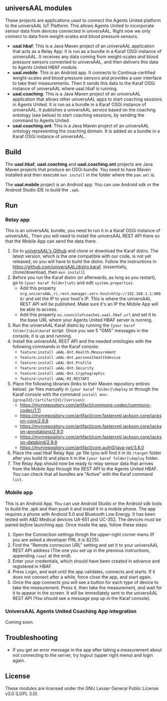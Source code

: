 ## universAAL modules

These projects are applications used to connect the Agents United platform to the universAAL IoT Platform. This allows Agents United to incorporate sensor data from devices connected in universAAL. Right now we only connect to data from weight-scales and blood pressure sensors.

* **uaal.hbaf**: This is a Java Maven project of an universAAL application that acts as a Relay App: It is run as a bundle in a Karaf OSGi instance of universAAL. It receives any data coming from weight-scales and blood pressure sensors connected to universAAL, and then delivers this data to Agents United HBAF module.
* **uaal.mobile**: This is an Android app. It connects to Continua-certified weight-scales and blood pressure sensors and provides a user interface to take their measurements. Then it sends this data to the Karaf OSGi instance of universAAL where uaal.hbaf is running.
* **uaal.coaching**: This is a Java Maven project of an universAAL application that allows other universAAL apps to start coaching sessions in Agents United. It is run as a bundle in a Karaf OSGi instance of universAAL. It publishes a universAAL service based on the coaching ontology (see below) to start coaching sessions, by sending the command to Agents United.
* **uaal.coaching.ont**: This is a Java Maven project of an universAAL ontology representing the coaching domain. It is added as a bundle in a Karaf OSGi instance of universAAL.

## Build

The **uaal.hbaf**, **uaal.coaching** and **uaal.coaching.ont** projects are Java Maven projects that produce an OSGi bundle. You need to have Maven installed and then execute `mvn install` in the folder where the `pom.xml` is.

The **uaal.mobile** project is an Android app. You can use Android sdk or the Android Studio IDE to build the `.apk`.

## Run

### Relay app
This is an universAAL bundle, you need to run it in a Karaf OSGi instance of universAAL. Then you will need to install the universAAL REST API there so that the Mobile App can send the data there.
1. Go to [universAAL's Github](https://github.com/universAAL) and clone or download the Karaf distro. The latest version, which is the one compatible with our code, is not yet released, so you will have to build the distro. Follow the instructions in https://github.com/universAAL/distro.karaf. (essentially, clone/download, then `mvn install`)
2. Before you run the Karaf distro (or afterwards, as long as you restart), go to `{your karaf folder}\etc` and edit `system.properties`.
   * Add this property `org.universAAL.ri.rest.manager.serv.host=http://192.168.1.1:9000/` and set the IP to your host's IP. This is where the universAAL REST API will be published. Make sure it's an IP the Mobile App will be able to access.
   * Add this property `eu.councilofcoaches.uaal.hbaf.url` and set it to the base URL where your Agents United HBAF server is running.
3. Run the universAAL Karaf distro by running the `{your karaf folder}\bin\karaf` script. Once you see 5 "GMS" messages in the console, it is up and running.
4. Install the universAAL REST API and the needed ontologies with the following commands in the Karaf console:
   * `feature:install uAAL-Ont.Health.Measurement`
   * `feature:install uAAL-Ont.personalhealthdevice`
   * `feature:install uAAL-Ont.Profile`
   * `feature:install uAAL-Ont.Security`
   * `feature:install uAAL-Ont.Cryptographic`
   * `feature:install uAAL-RI.RESTAPI`
5. Place the following libraries (links to their Maven repository entires below) .jar files manually in `{your karaf folder}\deploy` or through the Karaf console with the command `install mvn:{groupId}/{artifactId}/{version}`:
   * https://mvnrepository.com/artifact/commons-codec/commons-codec/1.11
   * https://mvnrepository.com/artifact/com.fasterxml.jackson.core/jackson-core/2.9.8
   * https://mvnrepository.com/artifact/com.fasterxml.jackson.core/jackson-annotations/2.9.0
   * https://mvnrepository.com/artifact/com.fasterxml.jackson.core/jackson-databind/2.9.8
   * https://mvnrepository.com/artifact/com.auth0/java-jwt/3.8.0
6. Place the uaal.hbaf Relay App .jar file (you will find it in its `/target` folder after you build it) and place it in the `{your karaf folder}\deploy` folder.
7. The Relay App should now be ready to relay sensor data that arrives from the Mobile App through the REST API to the Agents United HBAF. You can check that all bundles are "Active" with the Karaf command `list`.

### Mobile app
This is an Android App. You can use Android Studio or the Android sdk tools to build the .apk and then push it and install it in a mobile phone. The app requires a phone with Android 5.0 and Bluetooth Low Energy. It has been tested with A&D Medical devices UA-651 and UC-352. The devices must be paired *before* launching app. Once inside the app, follow these steps:
1. Open the Connection settings throgh the upper-right corner menu (If you are asked a developer PIN, it is 8225).
2. Find the "Remote connecion URL" setting and set it to your universAAL REST API address (The one you set up in the previous instructions, appending `/uaal` at the end).
3. Enter your credentials, which should have been created in advance and registered in HBAF.
4. Press Login, and wait until the app validates, connects and starts. If it does not connect after a while, force close the app, and start again.
5. Once the app connects you will see a button for each type of device to take the measurement. Press it, then take the measurement, and wait for it to appear in the screen. It will be immediately sent to the universAAL REST API (You should see a message pop up in the Karaf console).

### UniversAAL Agents United Coaching App integration
Coming soon.

## Troubleshooting
* If you get an error message in the app after taking a measurement about not connecting to the server, try logout (upper right menu) and login again.

## License

These modules are licensed under the GNU Lesser General Public License v3.0 (LGPL 3.0).
